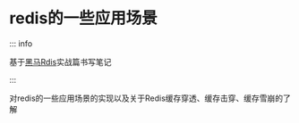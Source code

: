 # redis的一些应用场景

::: info 

基于[黑马Rdis](https://www.bilibili.com/video/BV1cr4y1671t/)实战篇书写笔记

:::

对redis的一些应用场景的实现以及关于Redis缓存穿透、缓存击穿、缓存雪崩的了解